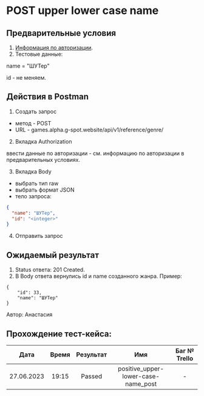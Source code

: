 POST upper lower case name
===

Предварительные условия
--

1. [Информация по авторизации](https://github.com/victoretc/GSPOTtestingdocumentation/blob/main/games/Authorization_data.md).
2. Тестовые данные:

name = "ШУТер"

id - не меняем.

Действия в Postman
--
1. Создать запрос
- метод - POST
- URL - games.alpha.g-spot.website/api/v1/reference/genre/

2. Вкладка Authorization

ввести данные по авторизации - см. информацию по авторизации в предварительных условиях.

3. Вкладка Body
- выбрать тип raw
- выбрать формат JSON
- тело запроса:

```json
{
  "name": "ШУТер",
  "id": "<integer>"
}
```

4. Отправить запрос

Ожидаемый результат
--

1. Status ответа: 201 Created.
2. В Body ответа вернулись id и name созданного жанра. Пример:

```
{
    "id": 33,
    "name": "ШУТер"
}
```

Автор: Анастасия

Прохождение тест-кейса:
----------------


|**Дата**|**Время**|**Результат**|**Имя**|**Баг № Trello**|
| :-: | :-: | :-: | :-: | :-: |
|27.06.2023|19:15|Passed|positive_upper-lower-case-name_post|-|
